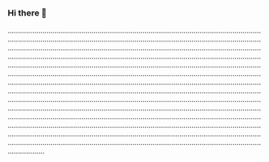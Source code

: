 ### Hi there 👋

..........................................................................................................................................................................................................................................................................................................................................................................................................................................................................................................................................................................................................................................................................................................................................................................................................................................................................................................................................................................................................................................................................................................................................................................................................................................................................................................................................................................................................................................................................................................................................................................................................................................................................................................................................................................................................................